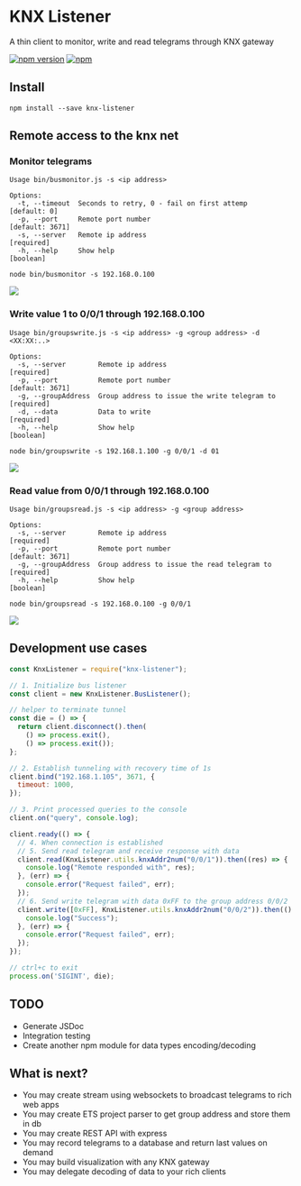 # KNX Listener
A thin client to monitor, write and read telegrams through KNX gateway

[![npm version](https://badge.fury.io/js/knx-listener.svg)](https://badge.fury.io/js/knx-listener) [![npm](https://img.shields.io/npm/l/express.svg)]()

## Install
```
npm install --save knx-listener
```
## Remote access to the knx net
### Monitor telegrams
```
Usage bin/busmonitor.js -s <ip address>

Options:
  -t, --timeout  Seconds to retry, 0 - fail on first attemp         [default: 0]
  -p, --port     Remote port number                              [default: 3671]
  -s, --server   Remote ip address                                    [required]
  -h, --help     Show help                                             [boolean]
```
```
node bin/busmonitor -s 192.168.0.100
```
![](http://i.giphy.com/26xBuNRYG1nGUnj3O.gif)

### Write value **1** to **0/0/1** through **192.168.0.100**
```
Usage bin/groupswrite.js -s <ip address> -g <group address> -d <XX:XX:..>

Options:
  -s, --server        Remote ip address                               [required]
  -p, --port          Remote port number                         [default: 3671]
  -g, --groupAddress  Group address to issue the write telegram to    [required]
  -d, --data          Data to write                                   [required]
  -h, --help          Show help                                        [boolean]
```
```
node bin/groupswrite -s 192.168.1.100 -g 0/0/1 -d 01
```
![](http://i.giphy.com/26xBvwQEv3gKYdRp6.gif)

### Read value from **0/0/1** through **192.168.0.100**
```
Usage bin/groupsread.js -s <ip address> -g <group address>

Options:
  -s, --server        Remote ip address                               [required]
  -p, --port          Remote port number                         [default: 3671]
  -g, --groupAddress  Group address to issue the read telegram to     [required]
  -h, --help          Show help                                        [boolean]
```
```
node bin/groupsread -s 192.168.0.100 -g 0/0/1
```
![](http://i.giphy.com/l3q2Yr9ZgyRYYQBva.gif)

## Development use cases
```js
const KnxListener = require("knx-listener");

// 1. Initialize bus listener
const client = new KnxListener.BusListener();

// helper to terminate tunnel
const die = () => {
  return client.disconnect().then(
    () => process.exit(),
    () => process.exit());
};

// 2. Establish tunneling with recovery time of 1s
client.bind("192.168.1.105", 3671, {
  timeout: 1000,
});

// 3. Print processed queries to the console
client.on("query", console.log);

client.ready(() => {
  // 4. When connection is established
  // 5. Send read telegram and receive response with data
  client.read(KnxListener.utils.knxAddr2num("0/0/1")).then((res) => {
    console.log("Remote responded with", res);
  }, (err) => {
    console.error("Request failed", err);
  });
  // 6. Send write telegram with data 0xFF to the group address 0/0/2
  client.write([0xFF], KnxListener.utils.knxAddr2num("0/0/2")).then(() => {
    console.log("Success");
  }, (err) => {
    console.error("Request failed", err);
  });
});

// ctrl+c to exit
process.on('SIGINT', die);
```

## TODO
* Generate JSDoc
* Integration testing
* Create another npm module for data types encoding/decoding

## What is next?
* You may create stream using websockets to broadcast telegrams to rich web apps
* You may create ETS project parser to get group address and store them in db
* You may create REST API with express
* You may record telegrams to a database and return last values on demand
* You may build visualization with any KNX gateway
* You may delegate decoding of data to your rich clients
